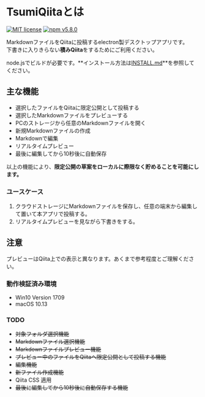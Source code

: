 # TsumiQiitaとは

[![MIT license](https://img.shields.io/badge/license-MIT-blue.svg?style=flat)](LICENSE.md)
[![npm v5.8.0](https://img.shields.io/npm/v/npm.svg?style=flat)](https://nodejs.org/ja/)

MarkdownファイルをQiitaに投稿するelectron製デスクトップアプリです。\
下書きに入りきらない**積みQiita**をするためにご利用ください。

node.jsでビルドが必要です。**インストール方法は[INSTALL.md](ISNTALL.md)**を参照してください。

## 主な機能

- 選択したファイルをQiitaに限定公開として投稿する
- 選択したMarkdownファイルをプレビューする
- PCのストレージから任意のMarkdownファイルを開く
- 新規Markdownファイルの作成
- Markdownで編集
- リアルタイムプレビュー
- 最後に編集してから10秒後に自動保存

以上の機能により、**限定公開の草案をローカルに際限なく貯めることを可能にします。**

### ユースケース

1. クラウドストレージにMarkdownファイルを保存し、任意の端末から編集して置いて本アプリで投稿する。
1. リアルタイムプレビューを見ながら下書きをする。

## 注意

プレビューはQiita上での表示と異なります。あくまで参考程度とご理解ください。

### 動作検証済み環境

- Win10 Version 1709
- macOS 10.13

### TODO

- ~~対象フォルダ選択機能~~
- ~~Markdownファイル選択機能~~
- ~~Markdownファイルプレビュー機能~~
- ~~プレビュー中のファイルをQiitaへ限定公開として投稿する機能~~
- ~~編集機能~~
- ~~新ファイル作成機能~~
- Qiita CSS 適用
- ~~最後に編集してから10秒後に自動保存する機能~~
